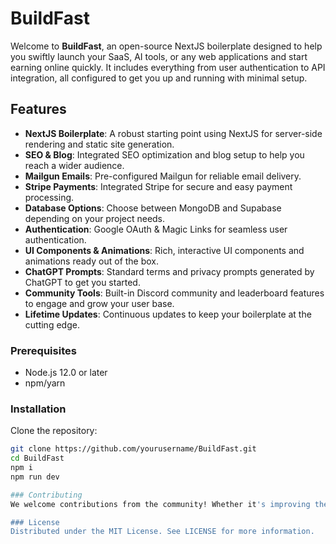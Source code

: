 # BuildFast

Welcome to **BuildFast**, an open-source NextJS boilerplate designed to help you swiftly launch your SaaS, AI tools, or any web applications and start earning online quickly. It includes everything from user authentication to API integration, all configured to get you up and running with minimal setup.

## Features

- **NextJS Boilerplate**: A robust starting point using NextJS for server-side rendering and static site generation.
- **SEO & Blog**: Integrated SEO optimization and blog setup to help you reach a wider audience.
- **Mailgun Emails**: Pre-configured Mailgun for reliable email delivery.
- **Stripe Payments**: Integrated Stripe for secure and easy payment processing.
- **Database Options**: Choose between MongoDB and Supabase depending on your project needs.
- **Authentication**: Google OAuth & Magic Links for seamless user authentication.
- **UI Components & Animations**: Rich, interactive UI components and animations ready out of the box.
- **ChatGPT Prompts**: Standard terms and privacy prompts generated by ChatGPT to get you started.
- **Community Tools**: Built-in Discord community and leaderboard features to engage and grow your user base.
- **Lifetime Updates**: Continuous updates to keep your boilerplate at the cutting edge.

### Prerequisites

- Node.js 12.0 or later
- npm/yarn

### Installation

Clone the repository:

```bash
git clone https://github.com/yourusername/BuildFast.git
cd BuildFast
npm i
npm run dev

### Contributing
We welcome contributions from the community! Whether it's improving the documentation, adding new features, or fixing bugs, please check out our contributing guidelines for more information on how to get involved.

### License
Distributed under the MIT License. See LICENSE for more information.

